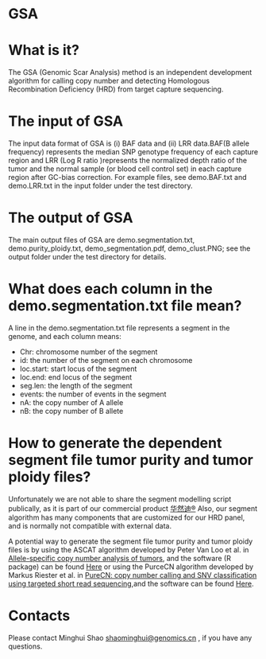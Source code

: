 # GSA
# What is it?

The GSA (Genomic Scar Analysis) method is an independent development algorithm for calling copy number and detecting Homologous Recombination Deficiency (HRD) from target capture sequencing.

# The input of GSA
The input data format of GSA is (i) BAF data and (ii) LRR data.BAF(B allele frequency) represents the median SNP genotype frequency of each capture region and LRR (Log R ratio )represents the normalized depth ratio of the tumor and the normal sample (or blood cell control set) in each capture region after GC-bias correction.
For example files, see demo.BAF.txt and demo.LRR.txt in the input folder under the test directory.

# The output of GSA
The main output files of GSA are demo.segmentation.txt, demo.purity_ploidy.txt, demo_segmentation.pdf, demo_clust.PNG; see the output folder under the test directory for details.

# What does each column in the demo.segmentation.txt file mean?
A line in the demo.segmentation.txt file represents a segment in the genome, and each column means:
* Chr: chromosome number of the segment
* id: the number of the segment on each chromosome
* loc.start: start locus of the segment
* loc.end: end locus of the segment
* seg.len: the length of the segment
* events: the number of events in the segment
* nA: the copy number of A allele
* nB: the copy number of B allete

# How to generate the dependent segment file tumor purity and tumor ploidy files?
Unfortunately we are not able to share the segment modelling script publically, as it is part of our commercial product [华然迪®](https://oncology.bgi.com/huarandi.html) Also, our segment algorithm has many components that are customized for our HRD panel, and is normally not compatible with external data.

A potential way to generate the segment file tumor purity and tumor ploidy files is by using the ASCAT algorithm developed by Peter Van Loo et al. in [Allele-specific copy number analysis of tumors](https://www.pnas.org/content/107/39/16910?with-ds=yes), and the software (R package) can be found [Here](https://www.crick.ac.uk/research/labs/peter-van-loo/software) or using the PurceCN algorithm developed by Markus Riester et al. in [PureCN: copy number calling and SNV classification using targeted short read sequencing](https://link.springer.com/article/10.1186/s13029-016-0060-z),and the software can be found [Here](http://bioconductor.org/packages/release/bioc/html/PureCN.html).

# Contacts
Please contact Minghui Shao shaominghui@genomics.cn , if you have any questions.
